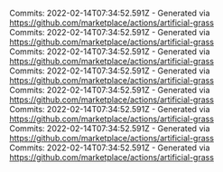 Commits: 2022-02-14T07:34:52.591Z - Generated via https://github.com/marketplace/actions/artificial-grass
<br>
Commits: 2022-02-14T07:34:52.591Z - Generated via https://github.com/marketplace/actions/artificial-grass
<br>
Commits: 2022-02-14T07:34:52.591Z - Generated via https://github.com/marketplace/actions/artificial-grass
<br>
Commits: 2022-02-14T07:34:52.591Z - Generated via https://github.com/marketplace/actions/artificial-grass
<br>
Commits: 2022-02-14T07:34:52.591Z - Generated via https://github.com/marketplace/actions/artificial-grass
<br>
Commits: 2022-02-14T07:34:52.591Z - Generated via https://github.com/marketplace/actions/artificial-grass
<br>
Commits: 2022-02-14T07:34:52.591Z - Generated via https://github.com/marketplace/actions/artificial-grass
<br>
Commits: 2022-02-14T07:34:52.591Z - Generated via https://github.com/marketplace/actions/artificial-grass
<br>
